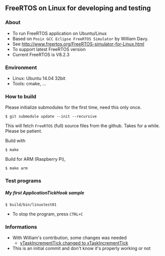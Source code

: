 ## FreeRTOS on Linux for developing and testing

### About

* To run FreeRTOS application on Ubuntu/Linux
* Based on `Posix GCC Eclipse FreeRTOS Simulator` by William Davy.
* See http://www.freertos.org/FreeRTOS-simulator-for-Linux.html
* To support latest FreeRTOS version
* Current FreeRTOS is V8.2.3

### Environment

* Linux: Ubuntu 14.04 32bit
* Tools: cmake, ...


### How to build

Please initialize submodules for the first time, need this only once.
```
$ git submodule update --init --recursive
```
This will fetch `FreeRTOS` (full) source files from the github.
Takes for a while. Please be patient.

Build with
```
$ make
```

Build for ARM (Raspberry Pi),
```
$ make arm
```


### Test programs

##### My first ApplicationTickHook sample

```
$ build/bin/linuxtest01
```
* To stop the program, press `CTRL+C`


### Informations

* With William's contribution, some changes was needed
  * [vTaskIncrementTick changed to xTaskIncrementTick](http://www.freertos.org/FreeRTOS_Support_Forum_Archive/October_2013/freertos_vTaskIncrementTick_changed_to_xTaskIncrementTick_2dcb1205j.html)
* This is an initial commit and don't know it's properly working or not
